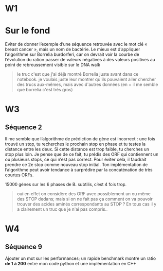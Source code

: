 # W1

# Sur le fond

Eviter de donner l’exemple d’une séquence retrouvée avec le mot clé « breast cancer », mais un nom de bactérie. Le mieux est d’appliquer l’algorithme sur Borrelia burdorferi, car on devrait voir la courbe de l’évolution du ration passer de valeurs négatives à des valeurs positives au point de rebroussement visible sur le DNA walk

> le truc c'est que j'ai déjà montré Borrelia juste avant dans ce notebook.
> je voulais juste leur montrer qu'ils pouvaient aller chercher des trucs aux-mêmes, mais avec d'autres données (en + il me semble que borrelia c'est très gros) 

 
# W3

## Séquence 2


Il me semble que l’algorithme de prédiction de gène est incorrect : une fois trouvé un stop, tu recherches le prochain stop en phase et tu testes la distance entre les deux. Si cette distance est trop faible, tu cherches un stop plus loin. Je pense que de ce fait, tu prédis des ORF qui contiennent un ou plusieurs stops, ce qui n’est pas correct. Pour éviter cela, il faudrait prendre ce 2e stop comme nouveau stop initial. Ton implémentation de l’algorithme peut avoir tendance à surprédire par la concaténation de très courtes ORFs.

15000 gènes sur les 6 phases de B. subtilis, c’est 4 fois trop.

> oui en effet on considère des ORF avec possiblement un ou même des STOP dedans; mais si on ne fait pas ça comment on va pouvoir trouver des acides aminés correspondants au STOP ? En tous cas il y a clairement un truc que je n'ai pas compris..

# W4

## Séquence 9

Ajouter un mot sur les performances; un rapide benchmark montre un ratio **de 1 à 200** entre mon code python et une implémentation en C++